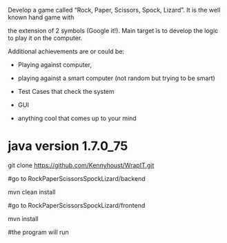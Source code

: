 Develop a game called “Rock, Paper, Scissors, Spock, Lizard”. It is the well known hand game with

the extension of 2 symbols (Google it!). Main target is to develop the logic to play it on the computer.

Additional achievements are or could be:

- Playing against computer,

- playing against a smart computer (not random but trying to be smart)

- Test Cases that check the system

- GUI

- anything cool that comes up to your mind


# java version 1.7.0_75
git clone https://github.com/Kennyhoust/WrapIT.git

#go to  RockPaperScissorsSpockLizard/backend

mvn clean install

#go to RockPaperScissorsSpockLizard/frontend

mvn install

#the program will run
